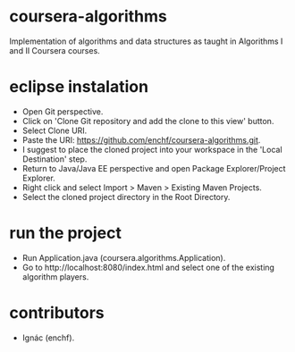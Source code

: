 # coursera-algorithms
Implementation of algorithms and data structures as taught in Algorithms I and II Coursera courses.

# eclipse instalation
* Open Git perspective.
* Click on 'Clone Git repository and add the clone to this view' button.
* Select Clone URI.
* Paste the URI: https://github.com/enchf/coursera-algorithms.git.
* I suggest to place the cloned project into your workspace in the 'Local Destination' step.
* Return to Java/Java EE perspective and open Package Explorer/Project Explorer.
* Right click and select Import > Maven > Existing Maven Projects.
* Select the cloned project directory in the Root Directory.

# run the project
* Run Application.java (coursera.algorithms.Application).
* Go to http://localhost:8080/index.html and select one of the existing algorithm players.

# contributors
- Ignác (enchf).